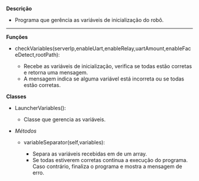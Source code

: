 **Descrição**

 * Programa que gerência as variáveis de inicialização do robô.

 ---

**Funções**

 * checkVariables(serverIp,enableUart,enableRelay,uartAmount,enableFaceDetect,rootPath):

    * Recebe as variáveis de inicialização, verifica se todas estão corretas e retorna uma mensagem.
    * A mensagem indica se alguma variável está incorreta ou se todas estão corretas.

**Classes**
  
  * LauncherVariables():

    * Classe que gerencia as variáveis.

  * *Métodos*

    * variableSeparator(self,variables):

        * Separa as variáveis recebidas em de um array.
        * Se todas estiverem corretas continua a execução do programa. Caso contrário, finaliza o programa e mostra a mensagem de erro.